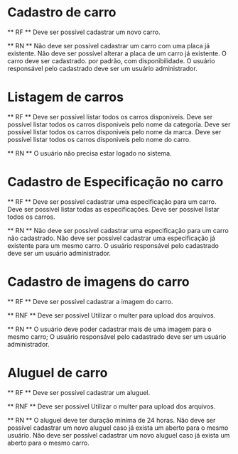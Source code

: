 # Cadastro de carro

** RF **
Deve ser possível cadastrar um novo carro.

** RN **
Não deve ser possível cadastrar um carro com uma placa já existente.
Não deve ser possível alterar a placa de um carro já existente.
O carro deve ser cadastrado. por padrão, com disponibilidade.
O usuário responsável pelo cadastrado deve ser um usuário administrador.

# Listagem de carros

** RF **
Deve ser possível listar todos os carros disponiveis.
Deve ser possível listar todos os carros disponiveis pelo nome da categoria.
Deve ser possível listar todos os carros disponiveis pelo nome da marca.
Deve ser possível listar todos os carros disponiveis pelo nome do carro.

** RN **
O usuário não precisa estar logado no sistema.

# Cadastro de Especificação no carro

** RF **
Deve ser possível cadastrar uma especificação para um carro.
Deve ser possível listar todas as especificações.
Deve ser possível listar todos os carros.

** RN **
Não deve ser possível cadastrar uma especificação para um carro não cadastrado.
Não deve ser possível cadastrar uma especificação já existente para um mesmo carro.
O usuário responsável pelo cadastrado deve ser um usuário administrador.

# Cadastro de imagens do carro

** RF **
Deve ser possível cadastrar a imagem do carro.

** RNF **
Deve ser possivel 
Utilizar o multer para upload dos arquivos.

** RN **
O usuário deve poder cadastrar mais de uma imagem para o mesmo carro;
O usuário responsável pelo cadastrado deve ser um usuário administrador.

# Aluguel de carro

** RF **
Deve ser possível cadastrar um aluguel.

** RNF **
Deve ser possivel 
Utilizar o multer para upload dos arquivos.

** RN **
O aluguel deve ter duração mínima de 24 horas.
Não deve ser possível cadastrar um novo aluguel caso já exista um aberto para o mesmo usuário.
Não deve ser possível cadastrar um novo aluguel caso já exista um aberto para o mesmo carro.